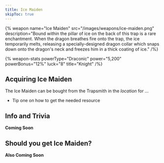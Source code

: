 ```yaml
---
title: Ice Maiden
skipToc: true
---
```


{% weapon
 name="Ice Maiden"
 src="/images/weapons/ice-maiden.png"
 description="Bound within the pillar of ice on the back of this trap is a rare enchantment. When the dragon breathes fire onto the trap, the ice temporarily melts, releasing a specially-designed dragon collar which snaps down onto the dragon's neck and freezes him in a thick coating of ice."
/%}

{% weapon-stats
 powerType="Draconic"
 power="5,200"
 powerBonus="12%"
 luck="8"
 title="Knight"
/%}

## Acquiring Ice Maiden

The Ice Maiden can be bought from the Trapsmith in the *location* for ...

- Tip one on how to get the needed resource

## Info and Trivia

**Coming Soon**

## Should you get Ice Maiden?

**Also Coming Soon**
